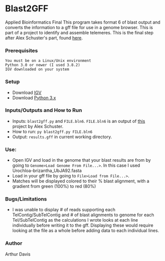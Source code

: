 # Blast2GFF
Applied Bioinformatics Final
This program takes format 6 of blast output and converts the information to a gff file for use in a genome browser. This is part of a project to identify and assemble telemeres. This is the final step after Alex Schuster's part, found [here](https://github.com/apschuster/CS485GFinalProject).

### Prerequisites
```
You must be on a Linux/Unix environment
Python 3.0 or newer (I used 3.8.2)
IGV downloaded on your system
```
### Setup
- Download [IGV](https://software.broadinstitute.org/software/igv/download)
- Download [Python 3.x](https://www.python.org/downloads/)

### Inputs/Outputs and How to Run
- Inputs: `blast2gff.py` and `FILE.bln6`. `FILE.bln6` is an output of [this](https://github.com/apschuster/CS485GFinalProject) project by Alex Schuster.
- How to run: `py blast2gff.py FILE.bln6`
- Output: `results.gff` in current working directory. 

### Use: 
  - Open IGV and load in the genome that your blast results are from by going to `Genome>Load Genome From File...>`. In this case I used Urochloa-brizantha_UbJA92.fasta 
  - Load in your gff file by going to `File>Load from File...>`.
  - Matches will be displayed colored to their % blast alignment, with a gradient from green (100%) to red (80%)

### Bugs/Limitations
  - I was unable to display # of reads supporting each TelContig/SubTelContig and # of blast alignments to genome for each Tel/SubTelContig as the calculations I wrote looks at each line individually before writing it to the gff. Displaying these would require looking at the file as a whole before adding data to each individual lines.
  
### Author
Arthur Davis
